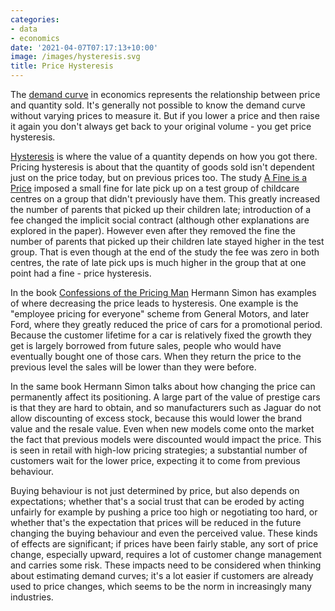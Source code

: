 ```yaml
---
categories:
- data
- economics
date: '2021-04-07T07:17:13+10:00'
image: /images/hysteresis.svg
title: Price Hysteresis
---
```


The [demand curve](https://en.wikipedia.org/wiki/Demand_curve) in economics represents the relationship between price and quantity sold.
It's generally not possible to know the demand curve without varying prices to measure it.
But if you lower a price and then raise it again you don't always get back to your original volume - you get price hysteresis.

[Hysteresis](https://en.wikipedia.org/wiki/Hysteresis) is where the value of a quantity depends on how you got there.
Pricing hysteresis is about that the quantity of goods sold isn't dependent just on the price today, but on previous prices too.
The study [A Fine is a Price](https://rady.ucsd.edu/faculty/directory/gneezy/pub/docs/fine.pdf) imposed a small fine for late pick up on a test group of childcare centres on a group that didn't previously have them.
This greatly increased the number of parents that picked up their children late; introduction of a fee changed the implicit social contract (although other explanations are explored in the paper).
However even after they removed the fine the number of parents that picked up their children late stayed higher in the test group.
That is even though at the end of the study the fee was zero in both centres, the rate of late pick ups is much higher in the group that at one point had a fine - price hysteresis.

In the book [Confessions of the Pricing Man](https://www.simon-kucher.com/en-au/resources/books/confessions-pricing-man-how-price-affects-everything) Hermann Simon has examples of where decreasing the price leads to hysteresis.
One example is the "employee pricing for everyone" scheme from General Motors, and later Ford, where they greatly reduced the price of cars for a promotional period.
Because the customer lifetime for a car is relatively fixed the growth they get is largely borrowed from future sales, people who would have eventually bought one of those cars.
When they return the price to the previous level the sales will be lower than they were before.

In the same book Hermann Simon talks about how changing the price can permanently affect its positioning.
A large part of the value of prestige cars is that they are hard to obtain, and so manufacturers such as Jaguar do not allow discounting of excess stock, because this would lower the brand value and the resale value.
Even when new models come onto the market the fact that previous models were discounted would impact the price.
This is seen in retail with high-low pricing strategies; a substantial number of customers wait for the lower price, expecting it to come from previous behaviour.

Buying behaviour is not just determined by price, but also depends on expectations; whether that's a social trust that can be eroded by acting unfairly for example by pushing a price too high or negotiating too hard, or whether that's the expectation that prices will be reduced in the future changing the buying behaviour and even the perceived value.
These kinds of effects are significant; if prices have been fairly stable, any sort of price change, especially upward, requires a lot of customer change management and carries some risk.
These impacts need to be considered when thinking about estimating demand curves; it's a lot easier if customers are already used to price changes, which seems to be the norm in increasingly many industries.